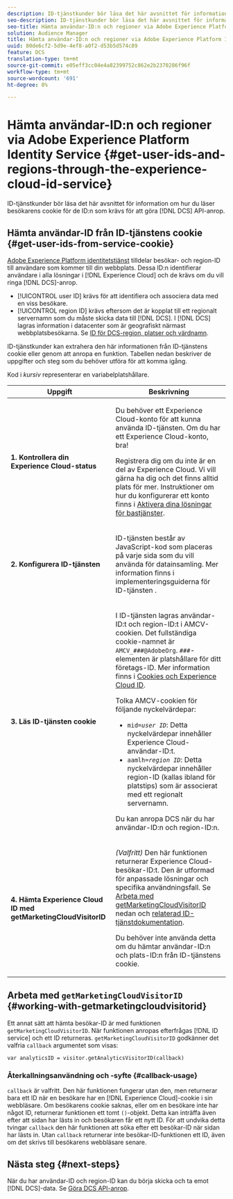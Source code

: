 ```yaml
---
description: ID-tjänstkunder bör läsa det här avsnittet för information om hur du läser besökarens cookie för de ID som krävs för att göra DCS API-anrop.
seo-description: ID-tjänstkunder bör läsa det här avsnittet för information om hur du läser besökarens cookie för de ID som krävs för att göra DCS API-anrop.
seo-title: Hämta användar-ID:n och regioner via Adobe Experience Platform Identity Service
solution: Audience Manager
title: Hämta användar-ID:n och regioner via Adobe Experience Platform Identity Service
uuid: 80de6cf2-5d9e-4ef8-a0f2-d53b5d574c89
feature: DCS
translation-type: tm+mt
source-git-commit: e05eff3cc04e4a82399752c862e2b2370286f96f
workflow-type: tm+mt
source-wordcount: '691'
ht-degree: 8%

---
```



# Hämta användar-ID:n och regioner via Adobe Experience Platform Identity Service {#get-user-ids-and-regions-through-the-experience-cloud-id-service}

ID-tjänstkunder bör läsa det här avsnittet för information om hur du läser besökarens cookie för de ID:n som krävs för att göra [!DNL DCS] API-anrop.

## Hämta användar-ID från ID-tjänstens cookie {#get-user-ids-from-service-cookie}

[Adobe Experience Platform identitetstjänst](https://docs.adobe.com/content/help/sv-SE/id-service/using/home.html) tilldelar besökar- och region-ID till användare som kommer till din webbplats. Dessa ID:n identifierar användare i alla lösningar i [!DNL Experience Cloud] och de krävs om du vill ringa [!DNL DCS]-anrop.

* [!UICONTROL user ID] krävs för att identifiera och associera data med en viss besökare.
* [!UICONTROL region ID] krävs eftersom det är kopplat till ett regionalt servernamn som du måste skicka data till [!DNL DCS]. I [!DNL DCS] lagras information i datacenter som är geografiskt närmast webbplatsbesökarna. Se [ID för DCS-region, platser och värdnamn](../../../api/dcs-intro/dcs-api-reference/dcs-regions.md).

ID-tjänstkunder kan extrahera den här informationen från ID-tjänstens cookie eller genom att anropa en funktion. Tabellen nedan beskriver de uppgifter och steg som du behöver utföra för att komma igång.

Kod i *kursiv* representerar en variabelplatshållare.

<table id="table_660EBE1C24DD4FBE9DCE5191836C9135"> 
 <thead> 
  <tr> 
   <th colname="col1" class="entry"> Uppgift </th> 
   <th colname="col2" class="entry"> Beskrivning </th> 
  </tr> 
 </thead>
 <tbody> 
  <tr> 
   <td colname="col1"> <p> <b>1. Kontrollera din <span class="keyword"> Experience Cloud</span>-status</b> </p> </td> 
   <td colname="col2"> <p>Du behöver ett <span class="keyword"> Experience Cloud</span>-konto för att kunna använda ID-tjänsten. Om du har ett <span class="keyword"> Experience Cloud</span>-konto, bra! </p> <p> Registrera dig om du inte är en del av <span class="keyword"> Experience Cloud</span>. Vi vill gärna ha dig och det finns alltid plats för mer. Instruktioner om hur du konfigurerar ett konto finns i <a href="https://docs.adobe.com/content/help/en/core-services/interface/about-core-services/core-services.html" format="https" scope="external"> Aktivera dina lösningar för bastjänster</a>. </p> </td> 
  </tr> 
  <tr> 
   <td colname="col1"> <p> <b>2. Konfigurera <span class="keyword"> ID-tjänsten</span></b> </p> </td> 
   <td colname="col2"> <p>ID-tjänsten <span class="keyword"></span> består av JavaScript-kod som placeras på varje sida som du vill använda för datainsamling. Mer information finns i implementeringsguiderna för ID-tjänsten <a href="https://docs.adobe.com/content/help/en/id-service/using/implementation/implementation-guides.html" format="https" scope="external"></a>. </p> </td> 
  </tr> 
  <tr> 
   <td colname="col1"> <p> <b>3. Läs <span class="keyword"> ID-tjänsten</span> cookie</b> </p> </td> 
   <td colname="col2"> <p>I <span class="keyword"> ID-tjänsten</span> lagras användar-ID:t och region-ID:t i AMCV-cookien. Det fullständiga cookie-namnet är <code>AMCV_<i>###</i>@AdobeOrg</code>. <code><i>###</i></code>-elementen är platshållare för ditt företags-ID. Mer information finns i <a href="https://docs.adobe.com/content/help/sv-SE/id-service/using/intro/cookies.html" format="https" scope="external"> Cookies och Experience Cloud ID</a>. </p> <p>Tolka AMCV-cookien för följande nyckelvärdepar: </p> <p> 
     <ul id="ul_502ECFCDDD084D448B5EDC4E5C0909C1"> 
      <li id="li_662FFA36AC854E699D50A183B161D654"> <code>mid=<i>user ID</i></code>: Detta nyckelvärdepar innehåller  <span class="keyword"> Experience </span> Cloud-användar-ID:t. </li> 
      <li id="li_65422233187B4217B50DC52DBD58F404"> <code>aamlh=<i>region ID</i></code>: Detta nyckelvärdepar innehåller region-ID (kallas ibland för  <span class="term"> platstips</span>) som är associerat med ett regionalt servernamn. </li> 
     </ul> </p> <p>Du kan anropa <span class="wintitle"> DCS</span> när du har användar-ID:n och region-ID:n. </p> </td> 
  </tr> 
  <tr> 
   <td colname="col1"> <p> <b>4. Hämta <span class="keyword"> Experience Cloud ID</span> med getMarketingCloudVisitorID</b> </p> </td> 
   <td colname="col2"> <p><i>(Valfritt) </i> Den här funktionen returnerar  <span class="keyword"> Experience </span> Cloud-besökar-ID:t. Den är utformad för anpassade lösningar och specifika användningsfall. Se <a href="../../../api/dcs-intro/dcs-s2s/dcs-mcid-ids.md#working-with-getmarketingcloudvisitorid"> Arbeta med getMarketingCloudVisitorID</a> nedan och <a href="https://docs.adobe.com/content/help/en/id-service/using/id-service-api/methods/getmcvid.html" format="https" scope="external"> relaterad ID-tjänstdokumentation</a>. </p> <p>Du behöver inte använda detta om du hämtar användar-ID:n och plats-ID:n från ID-tjänstens cookie. </p> </td> 
  </tr> 
 </tbody> 
</table>

## Arbeta med `getMarketingCloudVisitorID` {#working-with-getmarketingcloudvisitorid}

Ett annat sätt att hämta besökar-ID är med funktionen `getMarketingCloudVisitorID`. När funktionen anropas efterfrågas [!DNL ID service] och ett ID returneras. `getMarketingCloudVisitorID` godkänner det valfria  `callback` argumentet som visas:

`var analyticsID = visitor.getAnalyticsVisitorID(callback)`

### Återkallningsanvändning och -syfte {#callback-usage}

`callback` är valfritt. Den här funktionen fungerar utan den, men returnerar bara ett ID när en besökare har en [!DNL Experience Cloud]-cookie i sin webbläsare. Om besökarens cookie saknas, eller om en besökare inte har något ID, returnerar funktionen ett tomt `()`-objekt. Detta kan inträffa även efter att sidan har lästs in och besökaren får ett nytt ID. För att undvika detta tvingar `callback` den här funktionen att söka efter ett besökar-ID när sidan har lästs in. Utan `callback` returnerar inte besökar-ID-funktionen ett ID, även om det skrivs till besökarens webbläsare senare.

## Nästa steg {#next-steps}

När du har användar-ID och region-ID kan du börja skicka och ta emot [!DNL DCS]-data. Se [Göra DCS API-anrop](../../../api/dcs-intro/dcs-s2s/dcs-s2s-calls.md).